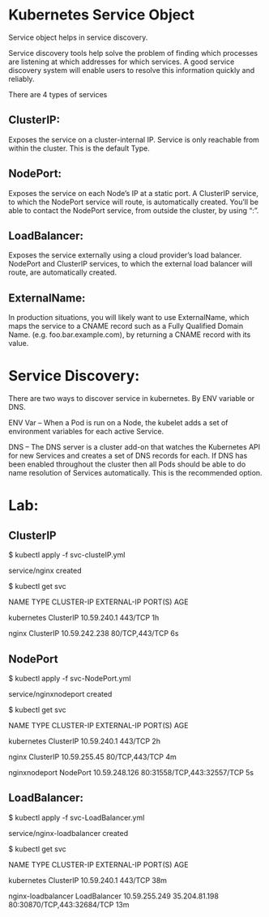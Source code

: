# Kubernetes Service Object

Service object helps in service discovery.

Service discovery tools help solve the problem of finding which processes are listening at which addresses for which services. A good service discovery system will enable users to resolve this information quickly and reliably. 

There are 4 types of services 

ClusterIP:
---------
Exposes the service on a cluster-internal IP. Service is only reachable from within the cluster. This is the default Type.

NodePort:
--------
Exposes the service on each Node’s IP at a static port. A ClusterIP service, to which the NodePort service will route, is automatically created. You’ll be able to contact the NodePort service, from outside the cluster, by using “<NodeIP>:<NodePort>”.

LoadBalancer:
------------
Exposes the service externally using a cloud provider’s load balancer. NodePort and ClusterIP services, to which the external load balancer will route, are automatically created.

ExternalName:
------------
In production situations, you will likely want to use ExternalName, which maps the service to a CNAME record such as a Fully Qualified Domain Name. (e.g. foo.bar.example.com), by returning a CNAME record with its value.

Service Discovery:
=================

There are two ways to discover service in kubernetes. By ENV variable or DNS.

ENV Var – When a Pod is run on a Node, the kubelet adds a set of environment variables for each active Service.

DNS – The DNS server is a cluster add-on that watches the Kubernetes API for new Services and creates a set of DNS records for each. If DNS has been enabled throughout the cluster then all Pods should be able to do name resolution of Services automatically. This is the recommended option.








Lab:
===

ClusterIP
---------

$ kubectl apply -f svc-clusteIP.yml 

service/nginx created


$ kubectl get svc

NAME           TYPE            CLUSTER-IP         EXTERNAL-IP    PORT(S)            AGE

kubernetes   ClusterIP   10.59.240.1     <none>        443/TCP          1h

nginx        ClusterIP   10.59.242.238   <none>        80/TCP,443/TCP   6s


NodePort
--------

$ kubectl apply -f svc-NodePort.yml 

service/nginxnodeport created


$ kubectl get svc

NAME            TYPE        CLUSTER-IP      EXTERNAL-IP   PORT(S)                      AGE

kubernetes      ClusterIP   10.59.240.1     <none>        443/TCP                      2h

nginx           ClusterIP   10.59.255.45    <none>        80/TCP,443/TCP               4m

nginxnodeport   NodePort    10.59.248.126   <none>        80:31558/TCP,443:32557/TCP   5s


LoadBalancer:
------------

$ kubectl apply -f svc-LoadBalancer.yml

service/nginx-loadbalancer created


$ kubectl get svc

NAME                 TYPE           CLUSTER-IP      EXTERNAL-IP     PORT(S)                      AGE

kubernetes           ClusterIP      10.59.240.1     <none>          443/TCP                      38m

nginx-loadbalancer   LoadBalancer   10.59.255.249   35.204.81.198   80:30870/TCP,443:32684/TCP   13m

